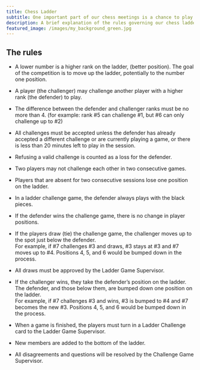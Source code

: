```yaml
---
title: Chess Ladder
subtitle: One important part of our chess meetings is a chance to play competitive face-to-face games with each other. To add a little more interest, we have an ongoing chess ladder competition. The rules governing this activity are detailed below.
description: A brief explanation of the rules governing our chess ladder.
featured_image: /images/my_background_green.jpg
---
```


## The rules

* A lower number is a higher rank on the ladder, (better position). The goal of the competition is to move up the ladder, potentially to the number one position.

* A player (the challenger) may challenge another player with a higher rank (the defender) to play.

* The difference between the defender and challenger ranks must be no more than 4.
(for example: rank #5 can challenge #1, but #6 can only challenge up to #2)

* All challenges must be accepted unless the defender has already accepted a different challenge or are currently playing a game, or there is less than 20 minutes left to play in the session.

* Refusing a valid challenge is counted as a loss for the defender.

* Two players may not challenge each other in two consecutive games.

* Players that are absent for two consecutive sessions lose one position on the ladder.

* In a ladder challenge game, the defender always plays with the black pieces.

* If the defender wins the challenge game, there is no change in player positions.

* If the players draw (tie) the challenge game, the challenger moves up to the spot just below the defender.<br /> 
For example, if #7 challenges #3 and draws, #3 stays at #3 and #7 moves up to #4. Positions 4, 5, and 6 would be bumped down in the process.

* All draws must be approved by the Ladder Game Supervisor.

* If the challenger wins, they take the defender’s position on the ladder. The defender, and those below them, are bumped down one position on the ladder. <br />For example, if #7 challenges #3 and wins, #3 is bumped to #4 and #7 becomes the new #3. Positions 4, 5, and 6 would be bumped down in the process.

* When a game is finished, the players must turn in a Ladder Challenge card to the Ladder Game Supervisor.

* New members are added to the bottom of the ladder.

* All disagreements and questions will be resolved by the Challenge Game Supervisor.
